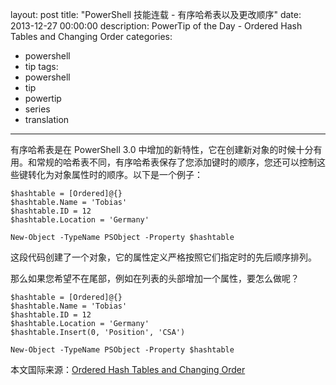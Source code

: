 ﻿layout: post
title: "PowerShell 技能连载 - 有序哈希表以及更改顺序"
date: 2013-12-27 00:00:00
description: PowerTip of the Day - Ordered Hash Tables and Changing Order
categories:
- powershell
- tip
tags:
- powershell
- tip
- powertip
- series
- translation
---
有序哈希表是在 PowerShell 3.0 中增加的新特性，它在创建新对象的时候十分有用。和常规的哈希表不同，有序哈希表保存了您添加键时的顺序，您还可以控制这些键转化为对象属性时的顺序。以下是一个例子：

	$hashtable = [Ordered]@{}
	$hashtable.Name = 'Tobias'
	$hashtable.ID = 12
	$hashtable.Location = 'Germany'

	New-Object -TypeName PSObject -Property $hashtable

这段代码创建了一个对象，它的属性定义严格按照它们指定时的先后顺序排列。

那么如果您希望不在尾部，例如在列表的头部增加一个属性，要怎么做呢？

	$hashtable = [Ordered]@{}
	$hashtable.Name = 'Tobias'
	$hashtable.ID = 12
	$hashtable.Location = 'Germany'
	$hashtable.Insert(0, 'Position', 'CSA')
	
	New-Object -TypeName PSObject -Property $hashtable

<!--more-->
本文国际来源：[Ordered Hash Tables and Changing Order](http://community.idera.com/powershell/powertips/b/tips/posts/ordered-hash-tables-and-changing-order)
